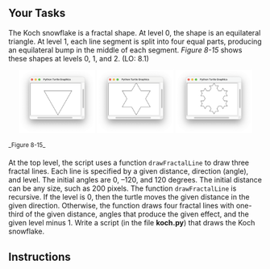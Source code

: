 <!-- manual -->

## Your Tasks

The Koch snowflake is a fractal shape. At level 0, the shape is an equilateral triangle. At level 1, each line segment is split into four equal parts, producing an equilateral bump in the middle of each segment. _Figure 8-15_ shows these shapes at levels 0, 1, and 2. (LO: 8.1)

<p align="center">
    <img src="../assets/8.15a.png" width="30%" alt="Image 1">
    <img src="../assets/8.15b.png" width="30%" alt="Image 1">
    <img src="../assets/8.15c.png" width="30%" alt="Image 1">
</p>
 <sup>_Figure 8-15_</sup>

At the top level, the script uses a function `drawFractalLine` to draw three fractal lines. Each line is specified by a given distance, direction (angle), and level. The initial angles are 0, –120, and 120 degrees. The initial distance can be any size, such as 200 pixels. The function `drawFractalLine` is recursive. If the level is 0, then the turtle moves the given distance in the given direction. Otherwise, the function draws four fractal lines with one-third of the given distance, angles that produce the given effect, and the given level minus 1. Write a script (in the file **koch.py**) that draws the Koch snowflake.

## Instructions
